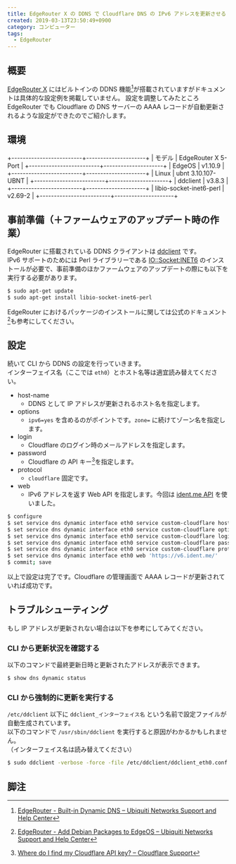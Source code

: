 ```yaml
---
title: EdgeRouter X の DDNS で Cloudflare DNS の IPv6 アドレスを更新させる
created: 2019-03-13T23:50:49+0900
category: コンピューター
tags:
  - EdgeRouter
---
```

## 概要

[EdgeRouter X](https://www.ui.com/edgemax/edgerouter-x/) にはビルトインの DDNS 機能[^1]が搭載されていますがドキュメントは具体的な設定例を掲載していません。
設定を調整してみたところ EdgeRouter でも Cloudflare の DNS サーバーの AAAA レコードが自動更新されるような設定ができたのでご紹介します。

## 環境

+-------------------------+---------------------+
| モデル                  | EdgeRouter X 5-Port |
+-------------------------+---------------------+
| EdgeOS                  | v1.10.9             |
+-------------------------+---------------------+
| Linux                   | ubnt 3.10.107-UBNT  |
+-------------------------+---------------------+
| ddclient                | v3.8.3              |
+-------------------------+---------------------+
| libio-socket-inet6-perl | v2.69-2             |
+-------------------------+---------------------+

## 事前準備（＋ファームウェアのアップデート時の作業）

EdgeRouter に搭載されている DDNS クライアントは [ddclient](https://sourceforge.net/projects/ddclient/) です。  
IPv6 サポートのためには Perl ライブラリーである [IO::Socket:INET6](https://packages.debian.org/jessie/libio-socket-inet6-perl) のインストールが必要で、事前準備のほかファームウェアのアップデートの際にも以下を実行する必要があります。

```bash
$ sudo apt-get update
$ sudo apt-get install libio-socket-inet6-perl
```

EdgeRouter におけるパッケージのインストールに関しては公式のドキュメント[^2]も参考にしてください。

## 設定

続いて CLI から DDNS の設定を行っていきます。  
インターフェイス名（ここでは `eth0`）とホスト名等は適宜読み替えてください。

- host-name
  - DDNS として IP アドレスが更新されるホスト名を指定します。
- options
  - `ipv6=yes` を含めるのがポイントです。`zone=` に続けてゾーン名を指定します。
- login
  - Cloudflare のログイン時のメールアドレスを指定します。
- password
  - Cloudflare の API キー[^3]を指定します。
- protocol
  - `cloudflare` 固定です。
- web
  - IPv6 アドレスを返す Web API を指定します。今回は [ident.me API](https://api.ident.me/) を使いました。

```bash
$ configure
$ set service dns dynamic interface eth0 service custom-cloudflare host-name ddns.example.com
$ set service dns dynamic interface eth0 service custom-cloudflare options 'ipv6=yes, zone=example.com'
$ set service dns dynamic interface eth0 service custom-cloudflare login ******@*******.**
$ set service dns dynamic interface eth0 service custom-cloudflare password *************************************
$ set service dns dynamic interface eth0 service custom-cloudflare protocol cloudflare
$ set service dns dynamic interface eth0 web 'https://v6.ident.me/'
$ commit; save
```

以上で設定は完了です。Cloudflare の管理画面で AAAA レコードが更新されていれば成功です。

## トラブルシューティング

もし IP アドレスが更新されない場合は以下を参考にしてみてください。

### CLI から更新状況を確認する

以下のコマンドで最終更新日時と更新されたアドレスが表示できます。

```bash
$ show dns dynamic status
```

### CLI から強制的に更新を実行する

`/etc/ddclient` 以下に `ddclient_インターフェイス名` という名前で設定ファイルが自動生成されています。  
以下のコマンドで `/usr/sbin/ddclient` を実行すると原因がわかるかもしれません。  
（インターフェイス名は読み替えてください）

```bash
$ sudo ddclient -verbose -force -file /etc/ddclient/ddclient_eth0.conf
```

## 脚注

[^1]: [EdgeRouter - Built-in Dynamic DNS – Ubiquiti Networks Support and Help Center](https://help.ubnt.com/hc/en-us/articles/204952234-EdgeRouter-Built-in-Dynamic-DNS)
[^2]: [EdgeRouter - Add Debian Packages to EdgeOS – Ubiquiti Networks Support and Help Center](https://help.ubnt.com/hc/en-us/articles/205202560-EdgeRouter-Add-Debian-Packages-to-EdgeOS)
[^3]: [Where do I find my Cloudflare API key? – Cloudflare Support](https://support.cloudflare.com/hc/en-us/articles/200167836-Where-do-I-find-my-Cloudflare-API-key-)

